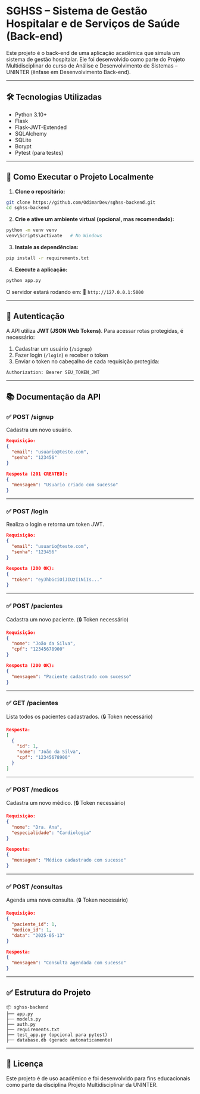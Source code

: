 # SGHSS – Sistema de Gestão Hospitalar e de Serviços de Saúde (Back-end)

Este projeto é o back-end de uma aplicação acadêmica que simula um sistema de gestão hospitalar. Ele foi desenvolvido como parte do Projeto Multidisciplinar do curso de Análise e Desenvolvimento de Sistemas – UNINTER (ênfase em Desenvolvimento Back-end).

---

## 🛠 Tecnologias Utilizadas

- Python 3.10+
- Flask
- Flask-JWT-Extended
- SQLAlchemy
- SQLite
- Bcrypt
- Pytest (para testes)

---

## 🚀 Como Executar o Projeto Localmente

1. **Clone o repositório:**

```bash
git clone https://github.com/OdimarDev/sghss-backend.git
cd sghss-backend
````

2. **Crie e ative um ambiente virtual (opcional, mas recomendado):**

```bash
python -m venv venv
venv\Scripts\activate   # No Windows
```

3. **Instale as dependências:**

```bash
pip install -r requirements.txt
```

4. **Execute a aplicação:**

```bash
python app.py
```

O servidor estará rodando em:
📍 `http://127.0.0.1:5000`

---

## 🔐 Autenticação

A API utiliza **JWT (JSON Web Tokens)**. Para acessar rotas protegidas, é necessário:

1. Cadastrar um usuário (`/signup`)
2. Fazer login (`/login`) e receber o token
3. Enviar o token no cabeçalho de cada requisição protegida:

```
Authorization: Bearer SEU_TOKEN_JWT
```

---

## 📚 Documentação da API

### ✅ POST /signup

Cadastra um novo usuário.

```json
Requisição:
{
  "email": "usuario@teste.com",
  "senha": "123456"
}

Resposta (201 CREATED):
{
  "mensagem": "Usuario criado com sucesso"
}
```

---

### ✅ POST /login

Realiza o login e retorna um token JWT.

```json
Requisição:
{
  "email": "usuario@teste.com",
  "senha": "123456"
}

Resposta (200 OK):
{
  "token": "eyJhbGciOiJIUzI1NiIs..."
}
```

---

### ✅ POST /pacientes

Cadastra um novo paciente. (🔒 Token necessário)

```json
Requisição:
{
  "nome": "João da Silva",
  "cpf": "12345678900"
}

Resposta (200 OK):
{
  "mensagem": "Paciente cadastrado com sucesso"
}
```

---

### ✅ GET /pacientes

Lista todos os pacientes cadastrados. (🔒 Token necessário)

```json
Resposta:
[
  {
    "id": 1,
    "nome": "João da Silva",
    "cpf": "12345678900"
  }
]
```

---

### ✅ POST /medicos

Cadastra um novo médico. (🔒 Token necessário)

```json
Requisição:
{
  "nome": "Dra. Ana",
  "especialidade": "Cardiologia"
}

Resposta:
{
  "mensagem": "Médico cadastrado com sucesso"
}
```

---

### ✅ POST /consultas

Agenda uma nova consulta. (🔒 Token necessário)

```json
Requisição:
{
  "paciente_id": 1,
  "medico_id": 1,
  "data": "2025-05-13"
}

Resposta:
{
  "mensagem": "Consulta agendada com sucesso"
}
```

---

## ✅ Estrutura do Projeto

```
📦 sghss-backend
├── app.py
├── models.py
├── auth.py
├── requirements.txt
├── test_app.py (opcional para pytest)
├── database.db (gerado automaticamente)
```

---

## 📄 Licença

Este projeto é de uso acadêmico e foi desenvolvido para fins educacionais como parte da disciplina Projeto Multidisciplinar da UNINTER.

```
